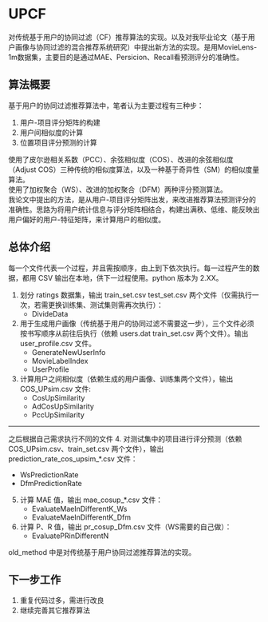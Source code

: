 # UPCF
对传统基于用户的协同过滤（CF）推荐算法的实现。以及对我毕业论文（基于用户画像与协同过滤的混合推荐系统研究）中提出新方法的实现。是用MovieLens-1m数据集，主要目的是通过MAE、Persicion、Recall看预测评分的准确性。

## 算法概要
基于用户的协同过滤推荐算法中，笔者认为主要过程有三种步：
1. 用户-项目评分矩阵的构建
2. 用户间相似度的计算
3. 位置项目评分预测的计算

使用了皮尔逊相关系数（PCC）、余弦相似度（COS）、改进的余弦相似度（Adjust COS）三种传统的相似度算法，以及一种基于奇异性（SM）的相似度量算法。  
使用了加权聚合（WS）、改进的加权聚合（DFM）两种评分预测算法。  
我论文中提出的方法，是从用户-项目评分矩阵出发，来改进推荐算法预测评分的准确性。思路为将用户统计信息与评分矩阵相结合，构建出满秩、低维、能反映出用户偏好的用户-特征矩阵，来计算用户的相似度。  

## 总体介绍
每一个文件代表一个过程，并且需按顺序，由上到下依次执行。每一过程产生的数据，都用 CSV 输出在本地，供下一过程使用。python 版本为 2.XX。
1. 划分 ratings 数据集，输出 train_set.csv test_set.csv 两个文件（仅需执行一次，若需更换训练集、测试集则需再次执行）：
   - DivideData
2. 用于生成用户画像（传统基于用户的协同过滤不需要这一步），三个文件必须按书写顺序从前往后执行（依赖 users.dat train_set.csv 两个文件）。输出 user_profile.csv 文件。
   - GenerateNewUserInfo
   - MovieLabelIndex
   - UserProfile
3. 计算用户之间相似度（依赖生成的用户画像、训练集两个文件），输出 COS_UPsim.csv 文件:   
   - CosUpSimilarity
   - AdCosUpSimilarity
   - PccUpSimilarity
-----
之后根据自己需求执行不同的文件
4. 对测试集中的项目进行评分预测（依赖 COS_UPsim.csv、train_set.csv 两个文件），输出 prediction_rate_cos_upsim_*.csv 文件：
   - WsPredictionRate
   - DfmPredictionRate
5. 计算 MAE 值，输出 mae_cosup_*.csv 文件：
   - EvaluateMaeInDifferentK_Ws
   - EvaluateMaeInDifferentK_Dfm
6. 计算 P、R 值，输出 pr_cosup_Dfm.csv 文件（WS需要的自己做）：
   - EvaluatePRinDifferentN

old_method 中是对传统基于用户协同过滤推荐算法的实现。

## 下一步工作
1. 重复代码过多，需进行改良
2. 继续完善其它推荐算法
